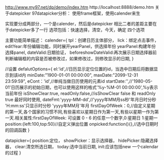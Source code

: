 http://www.my97.net/dp/demo/index.htm
http://localhost:8888/demo.htm
关于datepicker
97datapicker分析：
使用frame框架，使用calender来生



实现要分成两部分，一个是calender，然后是datepicker
相比二者的差距主要在于datepicker多了一行
选项包括：快速选择，清空，今天，确定 四个选项




主要功能简单描述：
calender={
  tpl：创建日历主体部分，
  lick：绑定点击事件，
  editYear:年份编辑功能，同时展开yearPanel，供选择年份
  yearPanel:构建年份选择panel,
  dateValid:日期验证，
  beforeshowDateValid:再次展示日期选择器前判断编辑框的内容是否被修改过，如果修改过，则修改显示的日期,
}



//设置
defalutOptions={
  el:'id',//日历显示定位位置的id，当选中日期后将数据显示到该id内
  minDate:"1900-01-01 00:00:00",
  maxDate:"2099-12-31 23:59:59",
  eCont：'id',//单纯当做日历使用的元素id
  startDate:'',//'1980-05-01'日历展示的初始日期，也可以使用这样的格式'%y-%M-01 00:00:00',%y表示当前年份
  isShowClear:true,
  readOnly:false,//isShowClear false 和 readOnly true 最好同时使用,
  dateFmt:'yyyy-MM-dd',//'yyyy年MM月ss秒'年月日时分秒   'H:mm:ss'只显示时分秒   'yyyy年MM月'年月
  firstDayOfWeek：0,//自定义星期的第一天,各个国家的习惯不同,有些喜欢以星期日作为第一天,有些以星期一作为第一天.相关属性:firstDayOfWeek: 可设置 0 - 6 的任意一个数字,0:星期日 1:星期一 
  position:{left:100,top:50}//自定义弹出位置
  onpicked:function(){},//选中日期时的回调函数
}


datapicker={
  position:定位，
  showPicker：显示选择器，
  hidePicker:隐藏选择器，
  clear:清空所选日期，
  today:选中当前日期,
  init:应该包括new 一个calendar的过程
}






 
